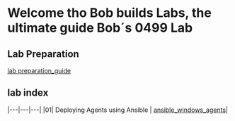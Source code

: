 # Welcome tho Bob builds Labs, the ultimate guide Bob´s 0499 Lab


## Lab Preparation
[lab preparation_guide](./00_lab_prepare.md)


## lab index
|---|---|---|
|01| Deploying Agents using Ansible | [ansible_windows_agents](./01_ansible_windows_agents.md)|
